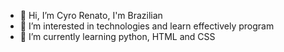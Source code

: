 - 👋 Hi, I’m Cyro Renato, I'm Brazilian 
- 👀 I’m interested in technologies and learn effectively program
- 🌱 I’m currently learning python, HTML and CSS
